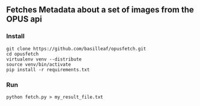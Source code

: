 ## Fetches Metadata about a set of images from the OPUS api

### Install

    git clone https://github.com/basilleaf/opusfetch.git
    cd opusfetch
    virtualenv venv --distribute
    source venv/bin/activate
    pip install -r requirements.txt

### Run

    python fetch.py > my_result_file.txt
